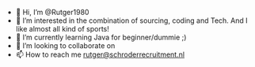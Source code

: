 - 👋 Hi, I’m @Rutger1980
- 👀 I’m interested in the combination of sourcing, coding and Tech. And I like almost all kind of sports!
- 🌱 I’m currently learning Java for beginner/dummie ;)
- 💞️ I’m looking to collaborate on 
- 📫 How to reach me rutger@schroderrecruitment.nl

<!---
Rutger1980/Rutger1980 is a ✨ special ✨ repository because its `README.md` (this file) appears on your GitHub profile.
You can click the Preview link to take a look at your changes.
--->
